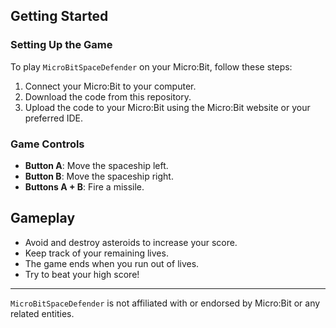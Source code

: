 ## Getting Started

### Setting Up the Game

To play `MicroBitSpaceDefender` on your Micro:Bit, follow these steps:

1. Connect your Micro:Bit to your computer.
2. Download the code from this repository.
3. Upload the code to your Micro:Bit using the Micro:Bit website or your preferred IDE.

### Game Controls

- **Button A**: Move the spaceship left.
- **Button B**: Move the spaceship right.
- **Buttons A + B**: Fire a missile.

## Gameplay

- Avoid and destroy asteroids to increase your score.
- Keep track of your remaining lives.
- The game ends when you run out of lives.
- Try to beat your high score!

---

`MicroBitSpaceDefender` is not affiliated with or endorsed by Micro:Bit or any related entities.
